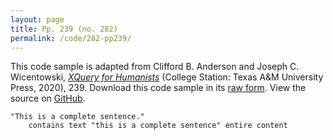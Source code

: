 ```yaml
---
layout: page
title: Pp. 239 (no. 282)
permalink: /code/282-pp239/
---
```


This code sample is adapted from Clifford B. Anderson and Joseph C. Wicentowski, 
[_XQuery for Humanists_](/) (College Station: Texas A&M University Press, 2020), 239. 
Download this code sample in its [raw form](/code/282-pp239/282-pp239.xq).
View the source on [GitHub](https://github.com/coding4humanists/xquery4humanists/blob/release/code/282-pp239/282-pp239.xq).

```xquery
"This is a complete sentence." 
    contains text "this is a complete sentence" entire content
```  
